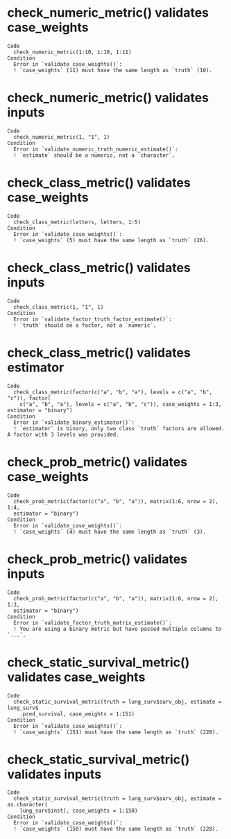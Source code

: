 # check_numeric_metric() validates case_weights

    Code
      check_numeric_metric(1:10, 1:10, 1:11)
    Condition
      Error in `validate_case_weights()`:
      ! `case_weights` (11) must have the same length as `truth` (10).

# check_numeric_metric() validates inputs

    Code
      check_numeric_metric(1, "1", 1)
    Condition
      Error in `validate_numeric_truth_numeric_estimate()`:
      ! `estimate` should be a numeric, not a `character`.

# check_class_metric() validates case_weights

    Code
      check_class_metric(letters, letters, 1:5)
    Condition
      Error in `validate_case_weights()`:
      ! `case_weights` (5) must have the same length as `truth` (26).

# check_class_metric() validates inputs

    Code
      check_class_metric(1, "1", 1)
    Condition
      Error in `validate_factor_truth_factor_estimate()`:
      ! `truth` should be a factor, not a `numeric`.

# check_class_metric() validates estimator

    Code
      check_class_metric(factor(c("a", "b", "a"), levels = c("a", "b", "c")), factor(
        c("a", "b", "a"), levels = c("a", "b", "c")), case_weights = 1:3, estimator = "binary")
    Condition
      Error in `validate_binary_estimator()`:
      ! `estimator` is binary, only two class `truth` factors are allowed. A factor with 3 levels was provided.

# check_prob_metric() validates case_weights

    Code
      check_prob_metric(factor(c("a", "b", "a")), matrix(1:6, nrow = 2), 1:4,
      estimator = "binary")
    Condition
      Error in `validate_case_weights()`:
      ! `case_weights` (4) must have the same length as `truth` (3).

# check_prob_metric() validates inputs

    Code
      check_prob_metric(factor(c("a", "b", "a")), matrix(1:6, nrow = 2), 1:3,
      estimator = "binary")
    Condition
      Error in `validate_factor_truth_matrix_estimate()`:
      ! You are using a binary metric but have passed multiple columns to `...`.

# check_static_survival_metric() validates case_weights

    Code
      check_static_survival_metric(truth = lung_surv$surv_obj, estimate = lung_surv$
        .pred_survival, case_weights = 1:151)
    Condition
      Error in `validate_case_weights()`:
      ! `case_weights` (151) must have the same length as `truth` (228).

# check_static_survival_metric() validates inputs

    Code
      check_static_survival_metric(truth = lung_surv$surv_obj, estimate = as.character(
        lung_surv$inst), case_weights = 1:150)
    Condition
      Error in `validate_case_weights()`:
      ! `case_weights` (150) must have the same length as `truth` (228).

